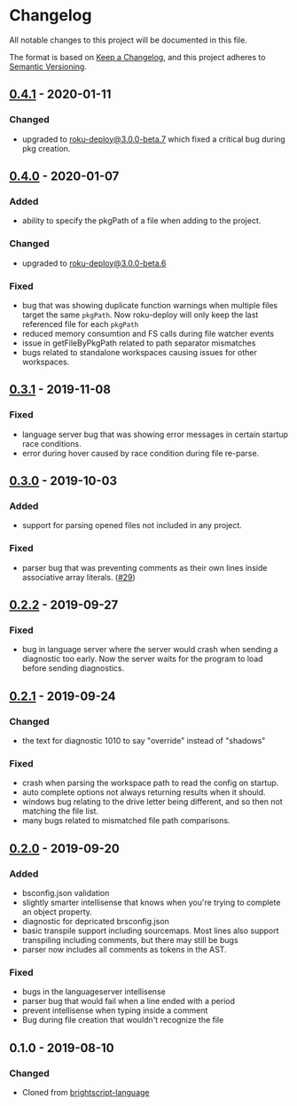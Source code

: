 # Changelog
All notable changes to this project will be documented in this file.

The format is based on [Keep a Changelog](https://keepachangelog.com/en/1.0.0/),
and this project adheres to [Semantic Versioning](https://semver.org/spec/v2.0.0.html).



## [0.4.1] - 2020-01-11
### Changed
 - upgraded to [roku-deploy@3.0.0-beta.7](https://www.npmjs.com/package/roku-deploy/v/3.0.0-beta.7) which fixed a critical bug during pkg creation.



## [0.4.0] - 2020-01-07
### Added 
 - ability to specify the pkgPath of a file when adding to the project. 
### Changed
 - upgraded to [roku-deploy@3.0.0-beta.6](https://www.npmjs.com/package/roku-deploy/v/3.0.0-beta.6)
### Fixed
 - bug that was showing duplicate function warnings when multiple files target the same `pkgPath`. Now roku-deploy will only keep the last referenced file for each `pkgPath`
 - reduced memory consumtion and FS calls during file watcher events
 - issue in getFileByPkgPath related to path separator mismatches
 - bugs related to standalone workspaces causing issues for other workspaces. 



## [0.3.1] - 2019-11-08
### Fixed
 - language server bug that was showing error messages in certain startup race conditions.
 - error during hover caused by race condition during file re-parse.



## [0.3.0] - 2019-10-03
### Added
 - support for parsing opened files not included in any project. 
### Fixed
 - parser bug that was preventing comments as their own lines inside associative array literals. ([#29](https://github.com/rokucommunity/brighterscript/issues/28))


## [0.2.2] - 2019-09-27
### Fixed
 - bug in language server where the server would crash when sending a diagnostic too early. Now the server waits for the program to load before sending diagnostics.



## [0.2.1] - 2019-09-24
### Changed
 - the text for diagnostic 1010 to say "override" instead of "shadows"
### Fixed
 - crash when parsing the workspace path to read the config on startup.
 - auto complete options not always returning results when it should.
 - windows bug relating to the drive letter being different, and so then not matching the file list. 
 - many bugs related to mismatched file path comparisons.



## [0.2.0] - 2019-09-20
### Added
 - bsconfig.json validation
 - slightly smarter intellisense that knows when you're trying to complete an object property.
 - diagnostic for depricated brsconfig.json
 - basic transpile support including sourcemaps. Most lines also support transpiling including comments, but there may still be bugs
 - parser now includes all comments as tokens in the AST.

### Fixed
 - bugs in the languageserver intellisense
 - parser bug that would fail when a line ended with a period
 - prevent intellisense when typing inside a comment
 - Bug during file creation that wouldn't recognize the file


## 0.1.0 - 2019-08-10
### Changed
 - Cloned from [brightscript-language](https://github.com/twitchbronbron/brightscript-language)



[0.4.1]:  https://github.com/rokucommunity/brighterscript/compare/v0.4.0...v0.4.1
[0.4.0]:  https://github.com/rokucommunity/brighterscript/compare/v0.3.1...v0.4.0
[0.3.1]:  https://github.com/rokucommunity/brighterscript/compare/v0.3.0...v0.3.1
[0.3.0]:  https://github.com/rokucommunity/brighterscript/compare/v0.2.2...v0.3.0
[0.2.2]:  https://github.com/rokucommunity/brighterscript/compare/v0.2.1...v0.2.2
[0.2.1]:  https://github.com/rokucommunity/brighterscript/compare/v0.2.0...v0.2.1
[0.2.0]:  https://github.com/rokucommunity/brighterscript/compare/v0.1.0...v0.2.0
[0.1.0]:  https://github.com/rokucommunity/brighterscript/compare/v0.1.0...v0.1.0
